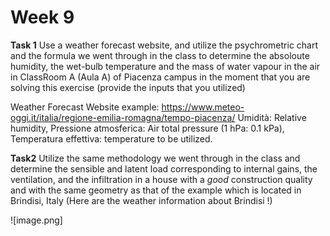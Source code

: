 # Week 9

**Task 1** 
Use a weather forecast website, and utilize the psychrometric chart and the formula we went through in the class to determine the absoloute humidity, the wet-bulb temperature and the mass of water vapour in the air in ClassRoom A (Aula A) of Piacenza campus in the moment that you are solving this exercise (provide the inputs that you utilized)

Weather Forecast Website example:
https://www.meteo-oggi.it/italia/regione-emilia-romagna/tempo-piacenza/
Umidità: Relative humidity, Pressione atmosferica: Air total pressure (1 hPa: 0.1 kPa), Temperatura effettiva: temperature to be utilized. 

**Task2**
Utilize the same methodology we went through in the class and determine the sensible and latent load corresponding to internal gains, the ventilation, and  the infiltration in a house with a *good* construction quality and with the same geometry as that of the example which is located in Brindisi, Italy (Here are the weather information about Brindisi !)  

![image.png]
